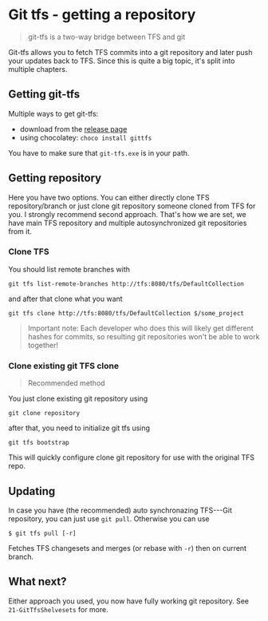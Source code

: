 Git tfs - getting a repository
==============================

> git-tfs is a two-way bridge between TFS and git

Git-tfs allows you to fetch TFS commits into a git repository and later push your updates back to TFS. Since this is quite a big topic, it's split into multiple chapters.

Getting git-tfs
---------------

Multiple ways to get git-tfs:

* download from the [release page](https://github.com/git-tfs/git-tfs/releases)
* using chocolatey: `choco install gittfs`

You have to make sure that `git-tfs.exe` is in your path.

Getting repository
------------------

Here you have two options. You can either directly clone TFS repository/branch or just clone git repository someone cloned from TFS for you. I strongly recommend second approach. That's how we are set, we have main TFS repository and multiple autosynchronized git repositories from it.

### Clone TFS

You should list remote branches with

	git tfs list-remote-branches http://tfs:8080/tfs/DefaultCollection

and after that clone what you want

	git tfs clone http://tfs:8080/tfs/DefaultCollection $/some_project

> Important note: Each developer who does this will likely get different hashes for commits, so resulting git repositories won't be able to work together!

### Clone existing git TFS clone

> Recommended method

You just clone existing git repository using

	git clone repository

after that, you need to initialize git tfs using

	git tfs bootstrap

This will quickly configure clone git repository for use with the original TFS repo.

Updating
--------

In case you have (the recommended) auto synchronazing TFS---Git repository, you can just use `git pull`. Otherwise you can use

	$ git tfs pull [-r]

Fetches TFS changesets and merges (or rebase with `-r`) then on current branch.

What next?
----------

Either approach you used, you now have fully working git repository. See `21-GitTfsShelvesets` for more.
